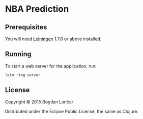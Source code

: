 # NBA Prediction


## Prerequisites

You will need [Leiningen][1] 1.7.0 or above installed.

[1]: https://github.com/technomancy/leiningen

## Running

To start a web server for the application, run:

    lein ring server

## License

Copyright © 2015 Bogdan Lončar

Distributed under the Eclipse Public License, the same as Clojure.
